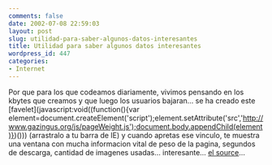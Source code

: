 ```yaml
---
comments: false
date: 2002-07-08 22:59:03
layout: post
slug: utilidad-para-saber-algunos-datos-interesantes
title: Utilidad para saber algunos datos interesantes
wordpress_id: 447
categories:
- Internet
---
```


Por que para los que codeamos diariamente, vivimos pensando en los kbytes que creamos y que luego los usuarios bajaran… se ha creado este [favelet](javascript:void((function(){var element=document.createElement('script');element.setAttribute('src','http://www.gazingus.org/js/pageWeight.js');document.body.appendChild(element)})())) (arrastralo a tu barra de IE) y cuando apretas ese vinculo, te muestra una ventana con mucha informacion vital de peso de la pagina, segundos de descarga, cantidad de imagenes usadas… interesante… [el source](http://www.web-graphics.com/mtarchive/000538.php#000538)…




 
